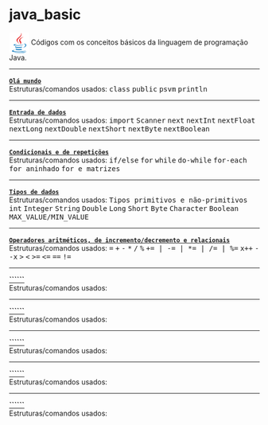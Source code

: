# java_basic
<img align="center" title="Java" height="42" width="40" src="https://raw.githubusercontent.com/devicons/devicon/master/icons/java/java-original.svg">
Códigos com os conceitos básicos da  linguagem de programação Java.  

---
[**```Olá mundo```**](https://github.com/luc-gh/java_basic/blob/main/src/OlaMundo.java)  
Estruturas/comandos usados: <kbd>class</kbd> <kbd>public</kbd> <kbd>psvm</kbd> <kbd>println</kbd>

---
[**```Entrada de dados```**](https://github.com/luc-gh/java_basic/blob/main/src/InputData.java)  
Estruturas/comandos usados: <kbd>import</kbd> <kbd>Scanner</kbd> <kbd>next</kbd> <kbd>nextInt</kbd> <kbd>nextFloat</kbd> <kbd>nextLong</kbd> <kbd>nextDouble</kbd> <kbd>nextShort</kbd> <kbd>nextByte</kbd> <kbd>nextBoolean</kbd>

---
[**```Condicionais e de repetições```**](https://github.com/luc-gh/java_basic/blob/main/src/ifForWhile.java)  
Estruturas/comandos usados: <kbd>if/else</kbd> <kbd>for</kbd> <kbd>while</kbd> <kbd>do-while</kbd> <kbd>for-each</kbd> <kbd>for aninhado</kbd> <kbd>for e matrizes</kbd>

---
[**```Tipos de dados```**](https://github.com/luc-gh/java_basic/blob/main/src/TiposDados.java)  
Estruturas/comandos usados: <kbd>Tipos primitivos e não-primitivos</kbd> <kbd>int</kbd> <kbd>Integer</kbd> <kbd>String</kbd> <kbd>Double</kbd> <kbd>Long</kbd> <kbd>Short</kbd> <kbd>Byte</kbd> <kbd>Character</kbd> <kbd>Boolean</kbd> <kbd>MAX_VALUE/MIN_VALUE</kbd>

---
[**```Operadores aritméticos, de incremento/decremento e relacionais```**](https://github.com/luc-gh/java_basic/blob/main/src/OperIncDec.java)  
Estruturas/comandos usados: <kbd>=</kbd> <kbd>+</kbd> <kbd>-</kbd> <kbd>*</kbd> <kbd>/</kbd> <kbd>%</kbd> <kbd>+= | -= | *= | /= | %=</kbd> <kbd>x++</kbd> <kbd>--x</kbd> <kbd>></kbd> <kbd><</kbd> <kbd>>=</kbd> <kbd><=</kbd> <kbd>==</kbd> <kbd>!=</kbd>

---
[**``````**]()  
Estruturas/comandos usados: <kbd></kbd> <kbd></kbd> <kbd></kbd> <kbd></kbd> <kbd></kbd> <kbd></kbd> <kbd></kbd>

---
[**``````**]()  
Estruturas/comandos usados: <kbd></kbd> <kbd></kbd> <kbd></kbd> <kbd></kbd> <kbd></kbd> <kbd></kbd> <kbd></kbd>

---
[**``````**]()  
Estruturas/comandos usados: <kbd></kbd> <kbd></kbd> <kbd></kbd> <kbd></kbd> <kbd></kbd> <kbd></kbd> <kbd></kbd>

---
[**``````**]()  
Estruturas/comandos usados: <kbd></kbd> <kbd></kbd> <kbd></kbd> <kbd></kbd> <kbd></kbd> <kbd></kbd> <kbd></kbd>

---
[**``````**]()  
Estruturas/comandos usados: <kbd></kbd> <kbd></kbd> <kbd></kbd> <kbd></kbd> <kbd></kbd> <kbd></kbd> <kbd></kbd>
